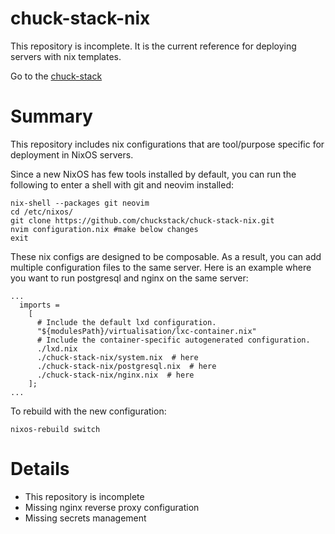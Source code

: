 # chuck-stack-nix
This repository is incomplete. It is the current reference for deploying servers with nix templates.

Go to the [chuck-stack](https://chuck-stack.org)

# Summary
This repository includes nix configurations that are tool/purpose specific for deployment in NixOS servers. 

Since a new NixOS has few tools installed by default, you can run the following to enter a shell with git and neovim installed:

```
nix-shell --packages git neovim
cd /etc/nixos/
git clone https://github.com/chuckstack/chuck-stack-nix.git
nvim configuration.nix #make below changes
exit
```

These nix configs are designed to be composable. As a result, you can add multiple configuration files to the same server. Here is an example where you want to run postgresql and nginx on the same server:

```
...
  imports =
    [
      # Include the default lxd configuration.
      "${modulesPath}/virtualisation/lxc-container.nix"
      # Include the container-specific autogenerated configuration.
      ./lxd.nix
      ./chuck-stack-nix/system.nix  # here
      ./chuck-stack-nix/postgresql.nix  # here
      ./chuck-stack-nix/nginx.nix  # here
    ];
...
```

To rebuild with the new configuration:
```
nixos-rebuild switch
```

# Details
- This repository is incomplete
- Missing nginx reverse proxy configuration
- Missing secrets management
